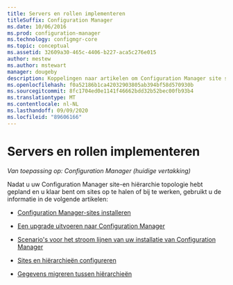 ```yaml
---
title: Servers en rollen implementeren
titleSuffix: Configuration Manager
ms.date: 10/06/2016
ms.prod: configuration-manager
ms.technology: configmgr-core
ms.topic: conceptual
ms.assetid: 32609a30-465c-4406-b227-aca5c276e015
author: mestew
ms.author: mstewart
manager: dougeby
description: Koppelingen naar artikelen om Configuration Manager site servers en-rollen te installeren.
ms.openlocfilehash: f0a52186b1ca42032903805ab394bf58d570930b
ms.sourcegitcommit: 8fc1704ed0e1141f46662bdd32b52bec00fb93b4
ms.translationtype: MT
ms.contentlocale: nl-NL
ms.lasthandoff: 09/09/2020
ms.locfileid: "89606166"
---
```

# <a name="deploy-servers-and-roles"></a>Servers en rollen implementeren

*Van toepassing op: Configuration Manager (huidige vertakking)*

Nadat u uw Configuration Manager site-en hiërarchie topologie hebt gepland en u klaar bent om sites op te halen of bij te werken, gebruikt u de informatie in de volgende artikelen:  

- [Configuration Manager-sites installeren](install/installing-sites.md)  

- [Een upgrade uitvoeren naar Configuration Manager](install/upgrade-to-configuration-manager.md)  

- [Scenario's voor het stroom lijnen van uw installatie van Configuration Manager](install/scenarios-to-streamline-your-installation.md)  

- [Sites en hiërarchieën configureren](configure/configure-sites-and-hierarchies.md)  

- [Gegevens migreren tussen hiërarchieën](../../migration/migrate-data-between-hierarchies.md)  
